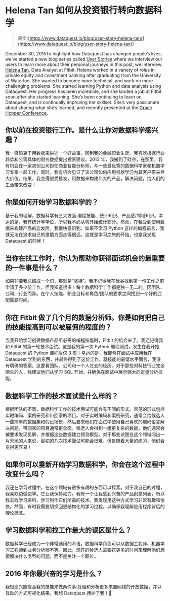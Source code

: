 # Helena Tan 如何从投资银行转向数据科学

> 原文:[https://www.dataquest.io/blog/user-story-helena-tan/](https://www.dataquest.io/blog/user-story-helena-tan/)

December 30, 2015To highlight how Dataquest has changed people’s lives, we’ve started a new blog series called [User Stories](https://www.dataquest.io/blog/topics/student-stories/) where we interview our users to learn more about their personal journeys.In this post, we interview [Helena Tan](https://www.linkedin.com/in/helenatan), Data Analyst at Fitbit. Helena worked in a variety of roles in private equity and investment banking after graduating from the University of Waterloo. She wanted to become more technical, and work on more challenging problems. She started learning Python and data analysis using Dataquest. Her progress has been incredible, and she landed a job at Fitbit soon after she started learning. She’s been continuing to learn on Dataquest, and is continually improving her skillset. She’s very passionate about sharing what she’s learned, and recently presented at the [Grace Hopper Conference](https://en.wikipedia.org/wiki/Grace_Hopper_Celebration_of_Women_in_Computing).

## 你以前在投资银行工作。是什么让你对数据科学感兴趣？

我一直热衷于用数据来讲述一个好故事。回到我的金融职业生涯，我喜欢根据行业趋势和公司具体的财务数据提出投资建议。2013 年，我搬到了硅谷，在那里，我有机会在一家初创公司担任商业智能分析师，与一些最优秀的数据科学家和机器学习专家一起工作。同时，我有机会见证了该公司如何应用机器学习为其客户带来巨大价值。结果，我变得很受启发，用数据来构建伟大的产品，解决问题，给人们的生活带来改变！

## 你是如何开始学习数据科学的？

基于我的理解，数据科学有三大方面:编程技能、统计知识、产品感/领域知识。幸运的是，我有统计学学位，所以我不必从零开始统计部分。然而，在我受到使用数据来构建产品的启发后，我很快意识到，如果不学习 Python 这样的编程语言，我就无法在追求自己的激情方面走得很远。这就是学习之旅的开始，也是我发现 Dataquest 的时候！

## 当你在找工作时，你认为帮助你获得面试机会的最重要的一件事是什么？

如果非要我总结成一个词，那就是“坚持”。我不记得我在硅谷找到第一份工作之前申请了多少份工作，但我知道很多！每个数据科学工作都是独一无二的。因团队、公司、行业而异。在个人技能、职业目标和角色/团队的要求之间找到一个好的匹配需要时间。

## 你在 Fitbit 做了几个月的数据分析师。你是如何把自己的技能提高到可以被雇佣的程度的？

当我开始学习创建数据产品所必需的编程技能时，Fitbit 的机会来了。我还记得我和 Fitbit 的第一轮技术面试。这是我的第一次 Python 编程测试，发生在我开始 Dataquest 的 Python 课程后仅 3 周！幸运的是，我能够在面试中应用我在 Dataquest 学到的东西，并最终得到了这份工作。就技能的最低水平而言，我没有明确的答案。这要看团队、公司和一个人过去的经历。对于那些对科技行业完全陌生的人，我建议他们从学习 SQL 开始，并确保在面试中展示强大的定量分析技能。

## 数据科学工作的技术面试是什么样的？

根据团队的不同，数据科学工作的技术面试可能会有不同的形式。常见的形式包括实时编码、案例研究和带回家的项目。对于实时编码和案例研究，通常会给候选人一些简单的数据集和假设场景，然后要求他们在面试中使用自己喜欢的编码语言解决问题。带回家的项目通常更全面。候选人会得到一组更复杂的数据，他们通常会被要求发现见解，并根据这些数据建立预测模型。对于那些试图在这个领域闯出一片天地的人来说，最初的几次技术面试可能会很难，但是随着大量的练习，他们会变得更容易！

## 如果你可以重新开始学习数据科学，你会在这个过程中改变什么吗？

我还在学习过程中。在这个领域有很多有趣的东西可以探索。对于我自己的过程，我喜欢边做边学。它让我保持动力。我有一个让我感到兴奋的产品创意列表，所以我去找学习资料，学习制作它们所需的技术。我发现用这种方式学习非常有趣和愉快。然而，有时我需要切换回更结构化的学习过程，以确保我理解应用程序背后的理论概念。

## 学习数据科学和找工作最大的误区是什么？

数据科学已经成为一个非常通用的术语。数据科学角色可以从数据工程师、机器学习工程师到业务分析师不等。因此，现在的候选人需要花更多的时间来理解他们想要解决什么类型的问题，而不是关注一个职位。

## 2016 年你最兴奋的学习是什么？

我很高兴能提高我的技能来做两件事:处理和分析更多来自网络的开放数据，并以互动的方式可视化结果。我想 Dataquest 掩护了我！🙂